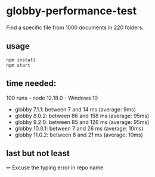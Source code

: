# globby-performance-test

Find a specific file from 1000 documents in 220 folders.

## usage

```
npm install
npm start
```

## time needed:

100 runs - node 12.18.0 - Windows 10

* globby 7.1.1: between 7 and 14 ms (average: 9ms)
* globby 8.0.2: between 86 and 158 ms (average: 95ms)
* globby 9.2.0: between 85 and 126 ms (average: 95ms)
* globby 10.0.1: between 7 and 26 ms (average: 10ms)
* globby 11.0.2: between 8 and 21 ms (average: 10ms)

## last but not least

✏ Excuse the typing error in repo name

